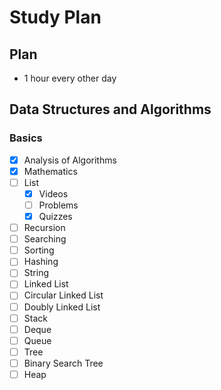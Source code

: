 # Study Plan

## Plan
- 1 hour every other day
## Data Structures and Algorithms
### Basics
- [x] Analysis of Algorithms
- [x] Mathematics
- [ ] List
	- [x] Videos
	- [ ] Problems
	- [x] Quizzes
- [ ] Recursion
- [ ] Searching
- [ ] Sorting
- [ ] Hashing
- [ ] String
- [ ] Linked List
- [ ] Circular Linked List
- [ ] Doubly Linked List
- [ ] Stack
- [ ] Deque
- [ ] Queue
- [ ] Tree
- [ ] Binary Search Tree
- [ ] Heap
